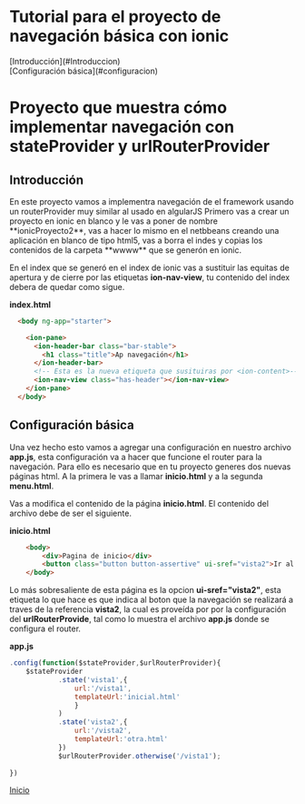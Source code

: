 # Tutorial para el proyecto de navegación básica con **ionic**
<div id="inicio"></div>
[Introducción](#Introduccion)<br>
[Configuración básica](#configuracion)<br>

<h1>Proyecto  que muestra cómo implementar navegación con stateProvider y urlRouterProvider</h1>

<h2 id="introduccion">Introducción</h2>
En este proyecto vamos a implementra navegación de el framework usando un routerProvider muy similar al usado en algularJS
Primero vas a crear un proyecto en ionic en blanco y le vas a poner de nombre **ionicProyecto2**, vas a hacer lo mismo en el netbbeans creando una  aplicación en blanco de tipo html5, vas a borra el indes y copias los contenidos de la carpeta **wwww** que se generón en ionic.

En el index que se generó en el index de ionic vas a sustituir las equitas de apertura y de cierre **<ion-cotent>** por las etiquetas **ion-nav-view**, tu contenido del index debera de quedar como sigue.

**index.html**
```html
  <body ng-app="starter">

    <ion-pane>
      <ion-header-bar class="bar-stable">
        <h1 class="title">Ap navegación</h1>
      </ion-header-bar>
      <!-- Esta es la nueva etiqueta que susituiras por <ion-content>-->
      <ion-nav-view class="has-header"></ion-nav-view>
    </ion-pane>
  </body>
```

<h2 id="configuracion">Configuración básica</h2>


Una vez hecho esto vamos a agregar una configuración en nuestro archivo **app.js**, esta configuración va a hacer que funcione el router para la navegación. Para ello es necesario que en tu proyecto generes dos nuevas páginas html. A la primera le vas a llamar **inicio.html** y a la segunda **menu.html**.

Vas a modifica el contenido de la página **inicio.html**. El contenido del archivo  debe de ser el siguiente.

**inicio.html**
```html
    <body>
        <div>Pagina de inicio</div>
        <button class="button button-assertive" ui-sref="vista2">Ir al Menu</button>
    </body>
```

Lo más sobresaliente de esta página es la opcion **ui-sref="vista2"**, esta etiqueta lo que hace es que indica al boton que la navegación se realizará a traves de la referencia **vista2**, la cual es proveída por por la configuración del **urlRouterProvide**, tal como lo muestra el archivo **app.js** donde se configura el router.

**app.js**
```javascript
.config(function($stateProvider,$urlRouterProvider){
    $stateProvider
            .state('vista1',{
                url:'/vista1',
                templateUrl:'inicial.html'
                }
            )
            .state('vista2',{
                url:'/vista2',
                templateUrl:'otra.html'
            })
            $urlRouterProvider.otherwise('/vista1');
    
}) 
```
[Inicio](#inicio)
